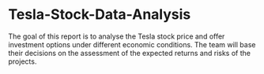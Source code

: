 # Tesla-Stock-Data-Analysis
The goal of this report is to analyse the Tesla stock price and offer investment options under different economic conditions. The team will base their decisions on the assessment of the expected returns and risks of the projects.
